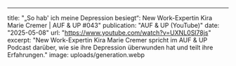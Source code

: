 ---
title: "„So hab' ich meine Depression besiegt“: New Work-Expertin Kira Marie Cremer | AUF & UP #043"
publication: "AUF & UP (YouTube)"
date: "2025-05-08"
url: "https://www.youtube.com/watch?v=UXNL0Sl78js"
excerpt: "New Work-Expertin Kira Marie Cremer spricht im AUF & UP Podcast darüber, wie sie ihre Depression überwunden hat und teilt ihre Erfahrungen."
image: uploads/generation.webp
